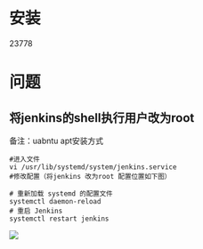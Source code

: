 

# 安装

23778

# 问题

## 将jenkins的shell执行用户改为root

备注：uabntu apt安装方式

```
#进入文件
vi /usr/lib/systemd/system/jenkins.service
#修改配置（将jenkins 改为root 配置位置如下图）

# 重新加载 systemd 的配置文件
systemctl daemon-reload 
# 重启 Jenkins
systemctl restart jenkins 
```

![](/home/ubantu/project/myproject/doc/杂项/jenkins/5a285980fe324834a8b0f29e6df99e69.png)